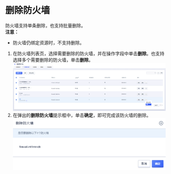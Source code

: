 # 删除防火墙
防火墙支持单条删除，也支持批量删除。
<br>**注意：**
- 防火墙仍绑定资源时，不支持删除。
1. 在防火墙列表页，选择需要删除的防火墙，并在操作字段中单击**删除**。也支持选择多个需要删除的防火墙，单击**删除**。
![image](/guide/image/35.png)
2. 在弹出的**删除防火墙**提示框中，单击**确定**，即可完成该防火墙的删除。
![image](/guide/image/36.png)
